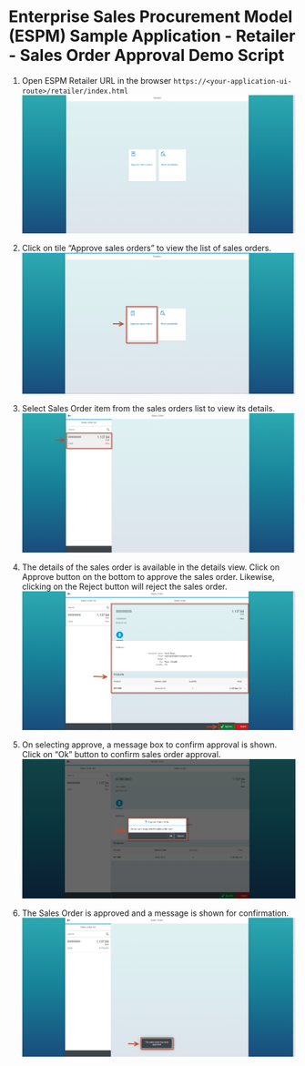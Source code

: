 Enterprise Sales Procurement Model (ESPM) Sample Application - Retailer - Sales Order Approval Demo Script
==========================================================================================================

1. Open ESPM Retailer URL in the browser `https://<your-application-ui-route>/retailer/index.html`
![ESPM1](/docs/demoscript/retailerimages/LaunchRetailer.png?raw=true)

2. Click on tile “Approve sales orders” to view the list of sales orders.
![ESPM2](/docs/demoscript/retailerimages/2.ClickSalesOrderTile.png?raw=true)

3. Select Sales Order item from the sales orders list to view its details.
![ESPM3](/docs/demoscript/retailerimages/3.SelectSalesOrder.png?raw=true)

4. The details of the sales order is available in the details view. Click on Approve button on the bottom to approve the sales order. Likewise, clicking on the Reject button will reject the sales order.
![ESPM4](/docs/demoscript/retailerimages/4.DetailsfoSalesOrder.png?raw=true)

5. On selecting approve, a message box to confirm approval is shown. Click on “Ok” button to confirm sales order approval.
![ESPM5](/docs/demoscript/retailerimages/5.ApproveSalesOrderr.png?raw=true)

6. The Sales Order is approved and a message is shown for confirmation.
![ESPM6](/docs/demoscript/retailerimages/6.SalesOrderApproved.png?raw=true) 


